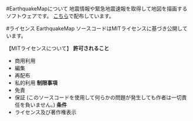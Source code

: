#EarthquakeMapについて
地震情報や緊急地震速報を取得して地図を描画するソフトウェアです。
[こちら]()で配布しています。

#ライセンス
EarthquakeMap ソースコードはMITライセンスに基づき公開しています。

【MITライセンスについて】
**許可されること**
- 商用利用
- 編集
- 再配布
- 私的利用
**制限事項**
- 免責
- 保証
(このソースコードを使用して何らかの問題が発生しても作者は一切責任を負いません。) 
**条件**
- ライセンス及び著作権表示